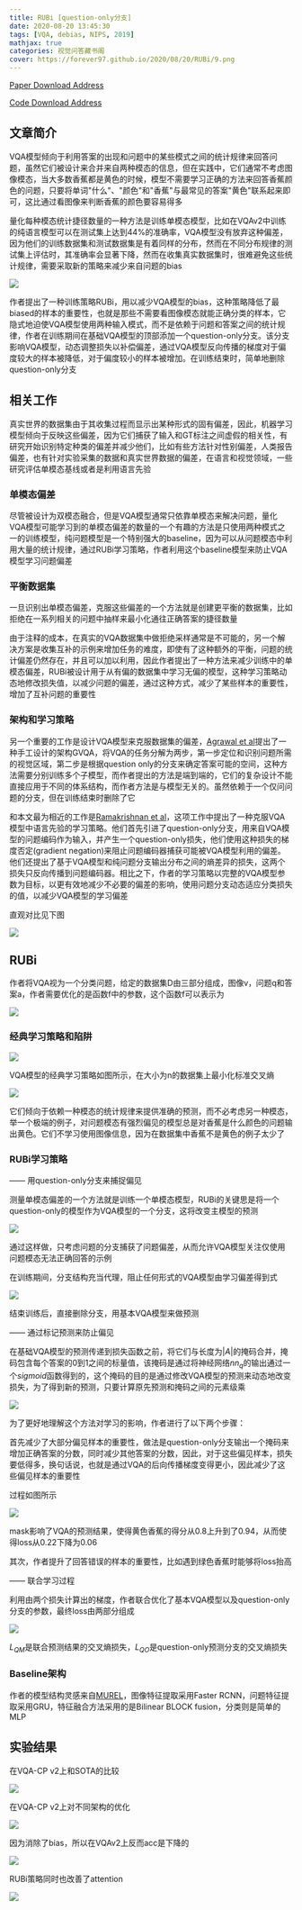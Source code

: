 ```yaml
---
title: RUBi [question-only分支]
date: 2020-08-20 13:45:30
tags: [VQA, debias, NIPS, 2019]
mathjax: true
categories: 视觉问答藏书阁
cover: https://forever97.github.io/2020/08/20/RUBi/9.png
---
```

[Paper Download Address](https://arxiv.org/abs/1906.10169)

[Code Download Address](https://github.com/cdancette/rubi.bootstrap.pytorch)

## 文章简介

VQA模型倾向于利用答案的出现和问题中的某些模式之间的统计规律来回答问题，虽然它们被设计来合并来自两种模态的信息，但在实践中，它们通常不考虑图像模态，当大多数香蕉都是黄色的时候，模型不需要学习正确的方法来回答香蕉颜色的问题，只要将单词"什么"、"颜色"和"香蕉"与最常见的答案"黄色"联系起来即可，这比通过看图像来判断香蕉的颜色要容易得多

量化每种模态统计捷径数量的一种方法是训练单模态模型，比如在VQAv2中训练的纯语言模型可以在测试集上达到44%的准确率，VQA模型没有放弃这种偏差，因为他们的训练数据集和测试数据集是有着同样的分布，然而在不同分布规律的测试集上评估时，其准确率会显著下降，然而在收集真实数据集时，很难避免这些统计规律，需要采取新的策略来减少来自问题的bias

![](1.png)

作者提出了一种训练策略RUBi，用以减少VQA模型的bias，这种策略降低了最biased的样本的重要性，也就是那些不需要看图像模态就能正确分类的样本，它隐式地迫使VQA模型使用两种输入模式，而不是依赖于问题和答案之间的统计规律，作者在训练期间在基础VQA模型的顶部添加一个question-only分支。该分支影响VQA模型，动态调整损失以补偿偏差，通过VQA模型反向传播的梯度对于偏度较大的样本被降低，对于偏度较小的样本被增加。在训练结束时，简单地删除question-only分支

## 相关工作

真实世界的数据集由于其收集过程而显示出某种形式的固有偏差，因此，机器学习模型倾向于反映这些偏差，因为它们捕获了输入和GT标注之间虚假的相关性，有研究开始识别特定种类的偏差并减少他们，比如有些方法针对性别偏差，人类报告偏差，也有针对实验采集的数据和真实世界数据的偏差，在语言和视觉领域，一些研究评估单模态基线或者是利用语言先验

### 单模态偏差

尽管被设计为双模态融合，但是VQA模型通常只依靠单模态来解决问题，量化VQA模型可能学习到的单模态偏差的数量的一个有趣的方法是只使用两种模式之一的训练模型，纯问题模型是一个特别强大的baseline，因为可以从问题模态中利用大量的统计规律，通过RUBi学习策略，作者利用这个baseline模型来防止VQA模型学习问题偏差

### 平衡数据集

一旦识别出单模态偏差，克服这些偏差的一个方法就是创建更平衡的数据集，比如拒绝在一系列相关的问题中抽样来最小化通往正确答案的捷径数量

由于注释的成本，在真实的VQA数据集中做拒绝采样通常是不可能的，另一个解决方案是收集互补的示例来增加任务的难度，即使有了这种额外的平衡，问题的统计偏差仍然存在，并且可以加以利用，因此作者提出了一种方法来减少训练中的单模态偏差，RUBi被设计用于从有偏的数据集中学习无偏的模型，这种学习策略动态地修改损失值，以减少问题的偏差，通过这种方式，减少了某些样本的重要性，增加了互补问题的重要性

### 架构和学习策略

另一个重要的工作是设计VQA模型来克服数据集的偏差，[Agrawal et al][1]提出了一种手工设计的架构GVQA，将VQA的任务分解为两步，第一步定位和识别问题所需的视觉区域，第二步是根据question only的分支来确定答案可能的空间，这种方法需要分别训练多个子模型，而作者提出的方法是端到端的，它们的复杂设计不能直接应用于不同的体系结构，而作者方法是与模型无关的。虽然依赖于一个仅问问题的分支，但在训练结束时删除了它

和本文最为相近的工作是[Ramakrishnan et al][2]，这项工作中提出了一种克服VQA模型中语言先验的学习策略。他们首先引进了question-only分支，用来自VQA模型的问题编码作为输入，并产生一个question-only损失，他们使用这种损失的梯度否定(gradient negation)来阻止问题编码器捕获可能被VQA模型利用的偏差。他们还提出了基于VQA模型和纯问题分支输出分布之间的熵差异的损失，这两个损失只反向传播到问题编码器。相比之下，作者的学习策略以完整的VQA模型参数为目标，以更有效地减少不必要的偏差的影响，使用问题分支动态适应分类损失的值，以减少VQA模型的学习偏差

直观对比见下图

![](2.png)

## RUBi

作者将VQA视为一个分类问题，给定的数据集D由三部分组成，图像v，问题q和答案a，作者需要优化的是函数f中的参数，这个函数f可以表示为

![](3.png)

### 经典学习策略和陷阱

![](4.png)

VQA模型的经典学习策略如图所示，在大小为n的数据集上最小化标准交叉熵

![](5.png)

它们倾向于依赖一种模态的统计规律来提供准确的预测，而不必考虑另一种模态，举一个极端的例子，对问题模态有强烈偏见的模型总是对香蕉是什么颜色的问题输出黄色。它们不学习使用图像信息，因为在数据集中香蕉不是黄色的例子太少了

### RUBi学习策略

—— 用question-only分支来捕捉偏见

测量单模态偏差的一个方法就是训练一个单模态模型，RUBi的关键思是将一个question-only的模型作为VQA模型的一个分支，这将改变主模型的预测

![](6.png)

通过这样做，只考虑问题的分支捕获了问题偏差，从而允许VQA模型关注仅使用问题模态无法正确回答的示例

在训练期间，分支结构充当代理，阻止任何形式的VQA模型由学习偏差得到式

![](7.png)

结束训练后，直接删除分支，用基本VQA模型来做预测

—— 通过标记预测来防止偏见

在基础VQA模型的预测传递到损失函数之前，将它们与长度为$|A|$的掩码合并，掩码包含每个答案的0到1之间的标量值，该掩码是通过将神经网络$nn_q$的输出通过一个$sigmoid$函数得到的，这个掩码的目的是通过修改VQA模型的预测来动态地改变损失，为了得到新的预测，只要计算原先预测和掩码之间的元素级乘

![](8.png)

为了更好地理解这个方法对学习的影响，作者进行了以下两个步骤：

首先减少了大部分偏见样本的重要性，做法是question-only分支输出一个掩码来增加正确答案的分数，同时减少其他答案的分数，因此，对于这些偏见样本，损失要低得多，换句话说，也就是通过VQA的后向传播梯度变得更小，因此减少了这些偏见样本的重要性

过程如图所示

![](9.png)

mask影响了VQA的预测结果，使得黄色香蕉的得分从0.8上升到了0.94，从而使得loss从0.22下降为0.06

其次，作者提升了回答错误的样本的重要性，比如遇到绿色香蕉时能够将loss抬高

—— 联合学习过程

利用由两个损失计算出的梯度，作者联合优化了基本VQA模型以及question-only分支的参数，最终loss由两部分组成

![](10.png)

$L_{QM}$是联合预测结果的交叉熵损失，$L_{QO}$是question-only预测分支的交叉熵损失

### Baseline架构

作者的模型结构灵感来自[MUREL][3]，图像特征提取采用Faster RCNN，问题特征提取采用GRU，特征融合方法采用的是Bilinear BLOCK fusion，分类则是简单的MLP

## 实验结果

在VQA-CP v2上和SOTA的比较

![](11.png)

在VQA-CP v2上对不同架构的优化

![](12.png)

因为消除了bias，所以在VQAv2上反而acc是下降的

![](13.png)

RUBi策略同时也改善了attention

![](14.png)

[1]:https://arxiv.org/abs/1712.00377
[2]:https://arxiv.org/abs/2007.06198
[3]:https://arxiv.org/abs/1902.09487
